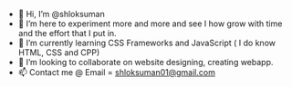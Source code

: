 - 👋 Hi, I’m @shloksuman
- 👀 I’m here to experiment more and more and see I how grow with time and the effort that I put in.
- 🌱 I’m currently learning CSS Frameworks and JavaScript ( I do know HTML, CSS and CPP)
- 💞️ I’m looking to collaborate on website designing, creating webapp.
- 📫 Contact me @ Email = shloksuman01@gmail.com

<!---
shloksuman/shloksuman is a ✨ special ✨ repository because its `README.md` (this file) appears on your GitHub profile.
You can click the Preview link to take a look at your changes.
--->
